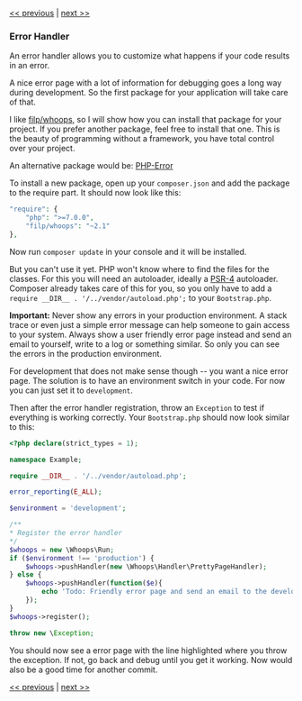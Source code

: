 [<< previous](02-composer.md) | [next >>](04-http.md)

### Error Handler

An error handler allows you to customize what happens if your code results in an error.

A nice error page with a lot of information for debugging goes a long way during development. So the first package for your application will take care of that.

I like [filp/whoops](https://github.com/filp/whoops), so I will show how you can install that package for your project. If you prefer another package, feel free to install that one. This is the beauty of programming without a framework, you have total control over your project.

An alternative package would be: [PHP-Error](https://github.com/JosephLenton/PHP-Error)

To install a new package, open up your `composer.json` and add the package to the require part. It should now look like this:

```php
"require": {
    "php": ">=7.0.0",
    "filp/whoops": "~2.1"
},
```

Now run `composer update` in your console and it will be installed.

But you can't use it yet. PHP won't know where to find the files for the classes. For this you will need an autoloader, ideally a [PSR-4](http://www.php-fig.org/psr/psr-4/) autoloader. Composer already takes care of this for you, so you only have to add a `require __DIR__ . '/../vendor/autoload.php';` to your `Bootstrap.php`.

**Important:** Never show any errors in your production environment. A stack trace or even just a simple error message can help someone to gain access to your system. Always show a user friendly error page instead and send an email to yourself, write to a log or something similar. So only you can see the errors in the production environment.

For development that does not make sense though -- you want a nice error page. The solution is to have an environment switch in your code. For now you can just set it to `development`.

Then after the error handler registration, throw an `Exception` to test if everything is working correctly. Your `Bootstrap.php` should now look similar to this:

```php
<?php declare(strict_types = 1);

namespace Example;

require __DIR__ . '/../vendor/autoload.php';

error_reporting(E_ALL);

$environment = 'development';

/**
* Register the error handler
*/
$whoops = new \Whoops\Run;
if ($environment !== 'production') {
    $whoops->pushHandler(new \Whoops\Handler\PrettyPageHandler);
} else {
    $whoops->pushHandler(function($e){
        echo 'Todo: Friendly error page and send an email to the developer';
    });
}
$whoops->register();

throw new \Exception;

```

You should now see a error page with the line highlighted where you throw the exception. If not, go back and debug until you get it working. Now would also be a good time for another commit.

[<< previous](02-composer.md) | [next >>](04-http.md)
